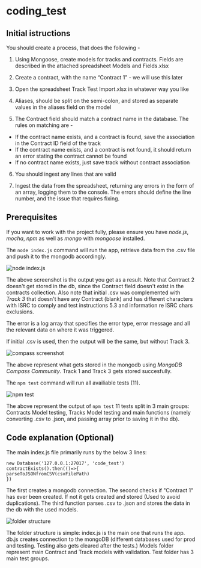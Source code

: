 # coding_test

## Initial istructions
You should create a process, that does the following - 

1. Using Mongoose, create models for tracks and contracts.  Fields are described in the attached spreadsheet Models and Fields.xlsx

2. Create a contract, with the name “Contract 1” - we will use this later

3. Open the spreadsheet Track Test Import.xlsx in whatever way you like

4. Aliases, should be split on the semi-colon, and stored as separate values in the aliases field on the model

5. The Contract field should match a contract name in the database.  The rules on matching are - 
 - If the contract name exists, and a contract is found, save the association in the Contract ID field of the track
 - If the contract name exists, and a contract is not found, it should return an error stating the contract cannot be found
 - If no contract name exists, just save track without contract association
 
6. You should ingest any lines that are valid

7. Ingest the data from the spreadsheet, returning any errors in the form of an array, logging them to the console. The errors should define the line number, and the issue that requires fixing. 

## Prerequisites

If you want to work with the project fully, please ensure you have *node.js*, *mocha*, *npm* as well as *mongo* with *mongoose* installed.

The `node index.js` command will run the app, retrieve data from the .csv file and push it to the mongodb accordingly.

![node index.js](https://i.imgur.com/fMFPEnh.png) 

The above screenshot is the output you get as a result. Note that Contract 2 doesn't get stored in the db, since the Contract field doesn't exist in the contracts collection. Also note that initial .csv was complemented with *Track 3* that doesn't have any Contract (blank) and has different characters with ISRC to comply and test instructions 5.3 and information re ISRC chars exclusions. 

The error is a log array that specifies the error type, error message and all the relevant data on where it was triggered.

If initial .csv is used, then the output will be the same, but without Track 3.

![compass screenshot](https://imgur.com/D9EG4aO.png)

The above represent what gets stored in the mongodb using *MongoDB Compass Community*. Track 1 and Track 3 gets stored succesfully.

The `npm test` command will run all availiable tests (11).

![npm test](https://imgur.com/Kd18I7W.png) 

The above represent the output of `npm test` 11 tests split in 3 main groups: Contracts Model testing, Tracks Model testing and main functions (namely converting .csv to .json, and passing array prior to saving it in the db).

 
## Code explanation (Optional)

The main index.js file primarily runs by the below 3 lines:

```
new Database('127.0.0.1:27017', 'code_test')
contractExists().then(()=>{
parseToJSONfromCSV(csvFilePath)
})
```

The first creates a mongodb connection.
The second checks if "Contract 1" has ever been created. If not it gets created and stored (Used to avoid duplications).
The third function parses .csv to .json and stores the data in the db with the used models. 

![folder structure](https://imgur.com/3XT93E8.png) 

The folder structure is simple:
index.js is the main one that runs the app. 
db.js creates connection to the mongoDB (different databases used for prod and testing. Testing also gets cleared after the tests.)
Models folder represent main Contract and Track models with validation.
Test folder has 3 main test groups. 

